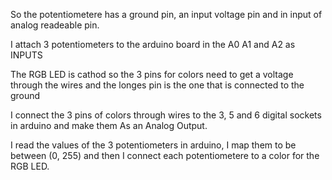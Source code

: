So the potentiometere has a ground pin, an input voltage pin and in input of analog readeable pin.

I attach 3 potentiometers to the arduino board in the A0 A1 and A2 as INPUTS

The RGB LED is cathod so the 3 pins for colors need to get a voltage through the wires and the longes pin is the one that is connected to the ground

I connect the 3 pins of colors through wires to the 3, 5 and 6 digital sockets in arduino and make them As an Analog Output.

I read the values of the 3 potentiometers in arduino, I map them to be between (0, 255) and then I connect each potentiometere to a color for the RGB LED.
